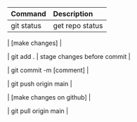 | Command    | Description     |
| :--------- | :-------------- |
| git status | get repo status |

| [make changes] |

| git add . | stage changes before commit |

| git commit -m [comment] |

| git push origin main |

| [make changes on github] |

| git pull origin main |
